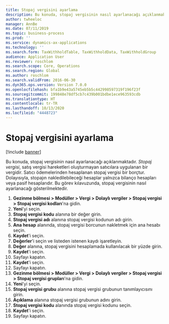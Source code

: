 ```yaml
---
title: Stopaj vergisini ayarlama
description: Bu konuda, stopaj vergisinin nasıl ayarlanacağı açıklanmaktadır.
author: twheeloc
manager: AnnBe
ms.date: 07/11/2019
ms.topic: business-process
ms.prod: ''
ms.service: dynamics-ax-applications
ms.technology: ''
ms.search.form: TaxWithholdTable, TaxWithholdData, TaxWithholdGroup
audience: Application User
ms.reviewer: roschlom
ms.search.scope: Core, Operations
ms.search.region: Global
ms.author: roschlom
ms.search.validFrom: 2016-06-30
ms.dyn365.ops.version: Version 7.0.0
ms.openlocfilehash: bfa1b9e43a5745eb5b5c442998597319f196f23f
ms.sourcegitcommit: 199848e78df5cb7c439b001bdbe1ece963593cdb
ms.translationtype: HT
ms.contentlocale: tr-TR
ms.lasthandoff: 10/13/2020
ms.locfileid: "4448723"
---
```

# <a name="set-up-withholding-tax"></a>Stopaj vergisini ayarlama

[!include [banner](../../includes/banner.md)]

Bu konuda, stopaj vergisinin nasıl ayarlanacağı açıklanmaktadır. *Stopaj vergisi*, satış vergisi hareketleri oluşturmayan satıcılara uygulanan bir vergidir. Satıcı ödemelerinden hesaplanan stopaj vergisi bir borçtur. Dolayısıyla, stopajın nakledilebileceği hesaplar yalnızca bilanço hesapları veya pasif hesaplarıdır. Bu görev kılavuzunda, stopaj vergisinin nasıl ayarlanacağı gösterilmektedir.

1. **Gezinme bölmesi > Modüller > Vergi > Dolaylı vergiler > Stopaj vergisi > Stopaj vergisi kodları**'na gidin.
2. **Yeni**'yi seçin.
3. **Stopaj vergisi kodu** alanına bir değer girin.
4. **Stopaj vergisi adı** alanına stopaj vergisi kodunun adı girin.
5. **Ana hesap** alanında, stopaj vergisi borcunun nakletmek için ana hesabı seçin.
6. **Kaydet**'i seçin.
7. **Değerler**'i seçin ve listeden istenen kaydı işaretleyin.
8. **Değer** alanına, stopaj vergisini hesaplamada kullanılacak bir yüzde girin.
9. **Kaydet**'i seçin.
10. Sayfayı kapatın.
11. **Kaydet**'i seçin.
12. Sayfayı kapatın.
13. **Gezinme bölmesi > Modüller > Vergi > Dolaylı vergiler > Stopaj vergisi > Stopaj vergisi grupları**'na gidin.
14. **Yeni**'yi seçin.
15. **Stopaj vergisi grubu** alanına stopaj vergisi grubunun tanımlayıcısını girin.
16. **Açıklama** alanına stopaj vergisi grubunun adını girin.
17. **Stopaj vergisi kodu** alanında stopaj vergisi kodunu seçin.
18. **Kaydet**'i seçin.
19. Sayfayı kapatın.

